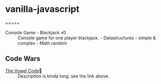 # vanilla-javascript
=====
<dl>
  <dt>
    Console Game - Blackjack v0
  </dt>
  <dd>
    Console game for one player blackjack.
    - Datastructures - simple & complex
    - Math.random
  </dd>
</dl>

## Code Wars
<dl>
  <dt>
    <a href="https://www.codewars.com/kata/53697be005f803751e0015aa/train/javascript">The Vowel Code</a>🚧
  </dt>
  <dd>
   Description is kinda long, see the link above.
  </dd>
</dl>
